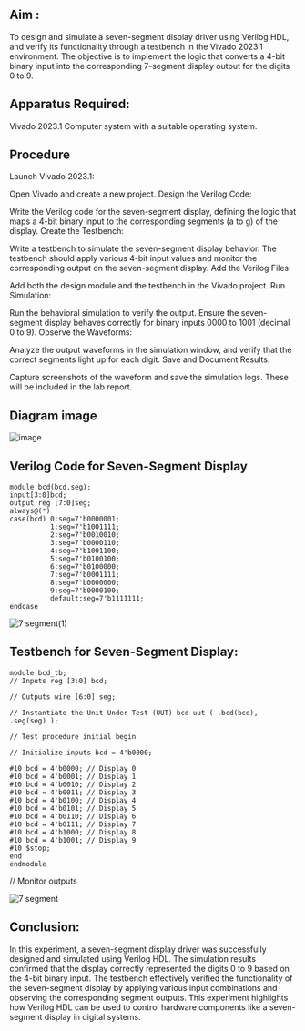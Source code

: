 ## Aim :
To design and simulate a seven-segment display driver using Verilog HDL, and verify its functionality through a testbench in the Vivado 2023.1 environment. The objective is to implement the logic that converts a 4-bit binary input into the corresponding 7-segment display output for the digits 0 to 9.

## Apparatus Required:
Vivado 2023.1 Computer system with a suitable operating system.

## Procedure

Launch Vivado 2023.1:

Open Vivado and create a new project. Design the Verilog Code:

Write the Verilog code for the seven-segment display, defining the logic that maps a 4-bit binary input to the corresponding segments (a to g) of the display. Create the Testbench:

Write a testbench to simulate the seven-segment display behavior. The testbench should apply various 4-bit input values and monitor the corresponding output on the seven-segment display. Add the Verilog Files:

Add both the design module and the testbench in the Vivado project. Run Simulation:

Run the behavioral simulation to verify the output. Ensure the seven-segment display behaves correctly for binary inputs 0000 to 1001 (decimal 0 to 9). Observe the Waveforms:

Analyze the output waveforms in the simulation window, and verify that the correct segments light up for each digit. Save and Document Results:

Capture screenshots of the waveform and save the simulation logs. These will be included in the lab report.

## Diagram image
![image](https://github.com/user-attachments/assets/1ec6bbe4-8fe1-4a67-aa18-1ba890cb5d53)


## Verilog Code for Seven-Segment Display
```
module bcd(bcd,seg); 
input[3:0]bcd;
output reg [7:0]seg;
always@(*) 
case(bcd) 0:seg=7'b0000001;
          1:seg=7'b1001111;
          2:seg=7'b0010010; 
          3:seg=7'b0000110; 
          4:seg=7'b1001100;
          5:seg=7'b0100100;
          6:seg=7'b0100000;
          7:seg=7'b0001111;
          8:seg=7'b0000000;
          9:seg=7'b0000100; 
          default:seg=7'b1111111;
endcase
```
![7 segment(1)](https://github.com/user-attachments/assets/20e0fb49-9592-441f-b441-beb9d4e64c8e)


## Testbench for Seven-Segment Display:
```
module bcd_tb; 
// Inputs reg [3:0] bcd;

// Outputs wire [6:0] seg;

// Instantiate the Unit Under Test (UUT) bcd uut ( .bcd(bcd), .seg(seg) );

// Test procedure initial begin 

// Initialize inputs bcd = 4'b0000;

#10 bcd = 4'b0000; // Display 0
#10 bcd = 4'b0001; // Display 1
#10 bcd = 4'b0010; // Display 2
#10 bcd = 4'b0011; // Display 3
#10 bcd = 4'b0100; // Display 4
#10 bcd = 4'b0101; // Display 5
#10 bcd = 4'b0110; // Display 6
#10 bcd = 4'b0111; // Display 7
#10 bcd = 4'b1000; // Display 8
#10 bcd = 4'b1001; // Display 9
#10 $stop;
end
endmodule
```
// Monitor outputs


![7 segment](https://github.com/user-attachments/assets/db831b50-9dc4-41e4-84ca-56cfcce661d9)


## Conclusion:
In this experiment, a seven-segment display driver was successfully designed and simulated using Verilog HDL. The simulation results confirmed that the display correctly represented the digits 0 to 9 based on the 4-bit binary input. The testbench effectively verified the functionality of the seven-segment display by applying various input combinations and observing the corresponding segment outputs. This experiment highlights how Verilog HDL can be used to control hardware components like a seven-segment display in digital systems.
